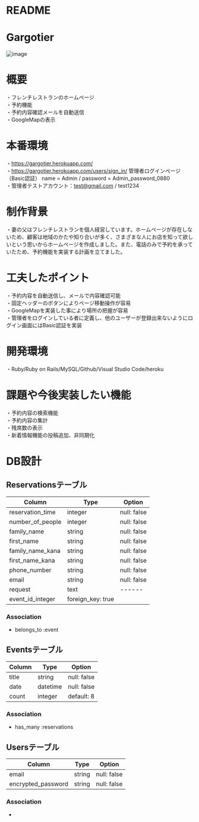 # README
# Gargotier
![image](https://user-images.githubusercontent.com/67890575/92997571-3e9e3a80-f54f-11ea-9c05-878b6687ffa3.png)

# 概要
・フレンチレストランのホームページ\
・予約機能\
・予約内容確認メールを自動送信\
・GoogleMapの表示

# 本番環境
・https://gargotier.herokuapp.com/ \
・https://gargotier.herokuapp.com/users/sign_in/ 管理者ログインページ（Basic認証） name = Admin / password = Admin_password_0880 \
・管理者テストアカウント：test@gmail.com / test1234


# 制作背景
・妻の父はフレンチレストランを個人経営しています。ホームページが存在しないため、顧客は地域のかたや知り合いが多く、さまざまな人にお店を知って欲しいという思いからホームページを作成しました。また、電話のみで予約を承っていたため、予約機能を実装する計画を立てました。

# 工夫したポイント
・予約内容を自動送信し、メールで内容確認可能\
・固定ヘッダーのボタンによりページ移動操作が容易\
・GoogleMapを実装した事により場所の把握が容易\
・管理者をログインしている者に定義し、他のユーザーが登録出来ないようにログイン画面にはBasic認証を実装

# 開発環境
・Ruby/Ruby on Rails/MySQL/Github/Visual Studio Code/heroku

# 課題や今後実装したい機能
・予約内容の検索機能\
・予約内容の集計\
・残席数の表示\
・新着情報機能の投稿追加、非同期化


# DB設計

## Reservationsテーブル

|Column|Type|Option|
|------|----|------|
|reservation_time|integer|null: false|
|number_of_people|integer|null: false|
|family_name|string|null: false|
|first_name|string|null: false|
|family_name_kana|string|null: false|
|first_name_kana|string|null: false|
|phone_number|string|null: false|
|email|string|null: false|
|request|text|------|
|event_id_integer|foreign_key: true|

### Association
- belongs_to :event


## Eventsテーブル
|Column|Type|Option|
|------|----|------|
|title|string|null: false|
|date|datetime|null: false|
|count|integer|default: 8|

### Association
- has_many :reservations


## Usersテーブル
|Column|Type|Option|
|------|----|------|
|email|string|null: false|
|encrypted_password|string|null: false|

### Association
-